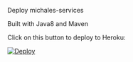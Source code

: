 Deploy michales-services

Built with Java8 and Maven

Click on this button to deploy to Heroku:

[![Deploy](https://www.herokucdn.com/deploy/button.png)](https://heroku.com/deploy)

